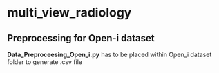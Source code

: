 # multi_view_radiology


## Preprocessing for Open-i dataset
**Data_Preproceesing_Open_i.py** has to be placed within Open_i dataset folder to generate .csv file
